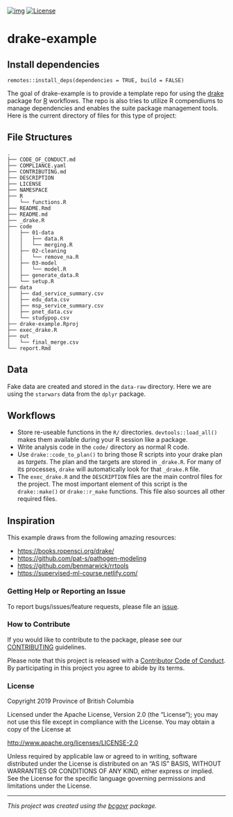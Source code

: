 
<!--
Copyright 2018 Province of British Columbia

Licensed under the Apache License, Version 2.0 (the "License");
you may not use this file except in compliance with the License.
You may obtain a copy of the License at

http://www.apache.org/licenses/LICENSE-2.0

Unless required by applicable law or agreed to in writing, software distributed under the License is distributed on an "AS IS" BASIS,
WITHOUT WARRANTIES OR CONDITIONS OF ANY KIND, either express or implied.
See the License for the specific language governing permissions and limitations under the License.
-->

[![img](https://img.shields.io/badge/Lifecycle-Maturing-007EC6)](https://github.com/bcgov/repomountie/blob/master/doc/lifecycle-badges.md)
[![License](https://img.shields.io/badge/License-Apache%202.0-blue.svg)](https://opensource.org/licenses/Apache-2.0)

# drake-example

## Install dependencies

    remotes::install_deps(dependencies = TRUE, build = FALSE)

The goal of drake-example is to provide a template repo for using the
[drake](https://ropensci.github.io/drake/) package for
[R](https://www.r-project.org/) workflows. The repo is also tries to
utilize R compendiums to manage dependencies and enables the suite
package management tools. Here is the current directory of files for
this type of project:

## File Structures

    .
    ├── CODE_OF_CONDUCT.md
    ├── COMPLIANCE.yaml
    ├── CONTRIBUTING.md
    ├── DESCRIPTION
    ├── LICENSE
    ├── NAMESPACE
    ├── R
    │   └── functions.R
    ├── README.Rmd
    ├── README.md
    ├── _drake.R
    ├── code
    │   ├── 01-data
    │   │   ├── data.R
    │   │   └── merging.R
    │   ├── 02-cleaning
    │   │   └── remove_na.R
    │   ├── 03-model
    │   │   └── model.R
    │   ├── generate_data.R
    │   └── setup.R
    ├── data
    │   ├── dad_service_summary.csv
    │   ├── edu_data.csv
    │   ├── msp_service_summary.csv
    │   ├── pnet_data.csv
    │   └── studypop.csv
    ├── drake-example.Rproj
    ├── exec_drake.R
    ├── out
    │   └── final_merge.csv
    └── report.Rmd

## Data

Fake data are created and stored in the `data-raw` directory. Here we
are using the `starwars` data from the `dplyr` package.

## Workflows

-   Store re-useable functions in the `R/` directories.
    `devtools::load_all()` makes them available during your R session
    like a package.
-   Write analysis code in the `code/` directory as normal R code.
-   Use `drake::code_to_plan()` to bring those R scripts into your drake
    plan as *targets*. The plan and the targets are stored in
    `_drake.R`. For many of its processes, `drake` will automatically
    look for that `_drake.R` file.
-   The `exec_drake.R` and the `DESCRIPTION` files are the main control
    files for the project. The most important element of this script is
    the `drake::make()` or `drake::r_make` functions. This file also
    sources all other required files.

## Inspiration

This example draws from the following amazing resources:

-   <a href="https://books.ropensci.org/drake/" class="uri">https://books.ropensci.org/drake/</a>
-   <a href="https://github.com/pat-s/pathogen-modeling" class="uri">https://github.com/pat-s/pathogen-modeling</a>
-   <a href="https://github.com/benmarwick/rrtools" class="uri">https://github.com/benmarwick/rrtools</a>
-   <a href="https://supervised-ml-course.netlify.com/" class="uri">https://supervised-ml-course.netlify.com/</a>

### Getting Help or Reporting an Issue

To report bugs/issues/feature requests, please file an
[issue](https://github.com/bcgov/drake-example/issues/).

### How to Contribute

If you would like to contribute to the package, please see our
[CONTRIBUTING](CONTRIBUTING.md) guidelines.

Please note that this project is released with a [Contributor Code of
Conduct](CODE_OF_CONDUCT.md). By participating in this project you agree
to abide by its terms.

### License

Copyright 2019 Province of British Columbia

Licensed under the Apache License, Version 2.0 (the “License”); you may
not use this file except in compliance with the License. You may obtain
a copy of the License at

<a href="http://www.apache.org/licenses/LICENSE-2.0" class="uri">http://www.apache.org/licenses/LICENSE-2.0</a>

Unless required by applicable law or agreed to in writing, software
distributed under the License is distributed on an “AS IS” BASIS,
WITHOUT WARRANTIES OR CONDITIONS OF ANY KIND, either express or implied.
See the License for the specific language governing permissions and
limitations under the License.

------------------------------------------------------------------------

*This project was created using the
[bcgovr](https://github.com/bcgov/bcgovr) package.*

